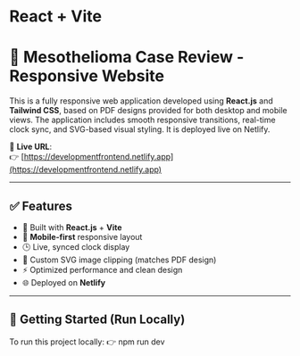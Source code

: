 # React + Vite

# 🧾 Mesothelioma Case Review - Responsive Website

This is a fully responsive web application developed using **React.js** and **Tailwind CSS**, based on PDF designs provided for both desktop and mobile views. The application includes smooth responsive transitions, real-time clock sync, and SVG-based visual styling. It is deployed live on Netlify.

🔗 **Live URL**:  
👉 [https://developmentfrontend.netlify.app](https://developmentfrontend.netlify.app)

---

## ✅ Features

- 🔵 Built with **React.js** + **Vite**
- 🎯 **Mobile-first** responsive layout
- 🕒 Live, synced clock display
- 🎨 Custom SVG image clipping (matches PDF design)
- ⚡ Optimized performance and clean design
- 🌐 Deployed on **Netlify**

---

## 🚀 Getting Started (Run Locally)

To run this project locally:
👉 npm run dev
